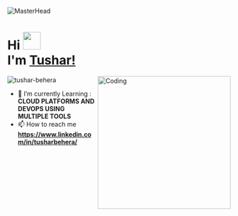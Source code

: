 ![MasterHead](https://mir-s3-cdn-cf.behance.net/project_modules/max_1200/c86c2563154543.5aa7c66ed2b1f.gif)

<h1 align="left">Hi <img src="https://github.com/TheDudeThatCode/TheDudeThatCode/raw/master/Assets/Hi.gif" width="40"  style="max-width: 10%; display: inline-block;" data-target="animated-image.originalImage"><br>I'm <a href="https://www.linkedin.com/in/tushar-behera-574839171" rel="nofollow">Tushar!</a></h1>

<img align="right" alt="Coding" width="300" src="https://media.giphy.com/media/zhYSVCirREeIZtONCI/giphy.gif">
<p align="left"> <img src="https://komarev.com/ghpvc/?username=tushar-behera&label=Profile%20views&color=0e75b6&style=flat" alt="tushar-behera" /></p>

- 🌱 I’m currently Learning : **CLOUD PLATFORMS AND DEVOPS USING MULTIPLE TOOLS**
- 📫 How to reach me **https://www.linkedin.com/in/tusharbehera/**



